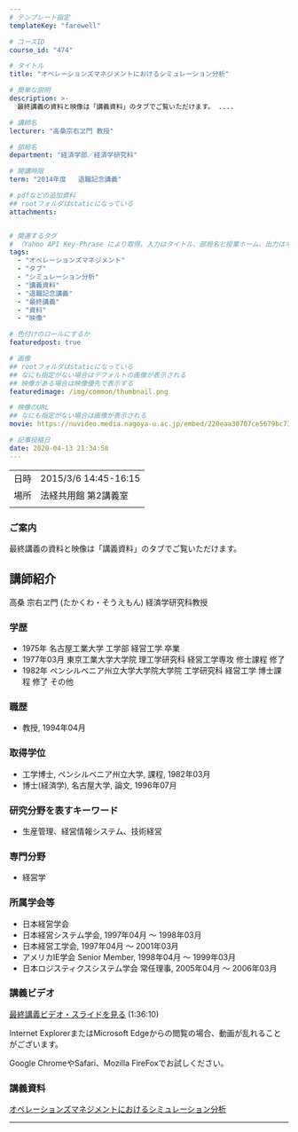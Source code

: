 ```yaml
---
# テンプレート指定
templateKey: "farewell"

# コースID
course_id: "474"

# タイトル
title: "オペレーションズマネジメントにおけるシミュレーション分析"

# 簡単な説明
description: >-
  最終講義の資料と映像は「講義資料」のタブでご覧いただけます。 ....

# 講師名
lecturer: "高桑宗右ヱ門 教授"

# 部局名
department: "経済学部／経済学研究科"

# 開講時限
term: "2014年度	退職記念講義"

# pdfなどの追加資料
## rootフォルダはstaticになっている
attachments:


# 関連するタグ
# （Yahoo API Key-Phrase により取得。入力はタイトル、部局名と授業ホーム、出力はキーフレーズ（tags））
tags:
  - "オペレーションズマネジメント"
  - "タブ"
  - "シミュレーション分析"
  - "講義資料"
  - "退職記念講義"
  - "最終講義"
  - "資料"
  - "映像"

# 色付けのロールにするか
featuredpost: true

# 画像
## rootフォルダはstaticになっている
## なにも指定がない場合はデフォルトの画像が表示される
## 映像がある場合は映像優先で表示する
featuredimage: /img/common/thumbnail.png

# 映像のURL
## なにも指定がない場合は画像が表示される
movie: https://nuvideo.media.nagoya-u.ac.jp/embed/220eaa30707ce5679bc733075bbdea15aa612da4

# 記事投稿日
date: 2020-04-13 21:34:58
---
```


|   |   |
|---|---|
| 日時 | 2015/3/6  14:45-16:15 |
| 場所 | 法経共用館 第2講義室 |
|   |   |


### ご案内 

最終講義の資料と映像は「講義資料」のタブでご覧いただけます。


## 講師紹介

高桑 宗右ヱ門 (たかくわ・そうえもん) 経済学研究科教授 

### 学歴

  * 1975年 名古屋工業大学 工学部 経営工学 卒業
  * 1977年03月 東京工業大学大学院 理工学研究科 経営工学専攻 修士課程 修了
  * 1982年 ペンシルベニア州立大学大学院大学院 工学研究科 経営工学 博士課程 修了 その他

### 職歴

  * 教授, 1994年04月

### 取得学位

  * 工学博士, ペンシルベニア州立大学, 課程, 1982年03月
  * 博士(経済学), 名古屋大学, 論文, 1996年07月

### 研究分野を表すキーワード

  * 生産管理、経営情報システム、技術経営

### 専門分野

  * 経営学

### 所属学会等

  * 日本経営学会
  * 日本経営システム学会, 1997年04月 ～ 1998年03月
  * 日本経営工学会, 1997年04月 ～ 2001年03月
  * アメリカIE学会 Senior Member, 1998年04月 ～ 1999年03月
  * 日本ロジスティクスシステム学会 常任理事, 2005年04月 ～ 2006年03月


### 講義ビデオ

[最終講義ビデオ・スライドを見る](https://nuvideo.media.nagoya-u.ac.jp/embed/220eaa30707ce5679bc733075bbdea15aa612da4) (1:36:10)  


Internet ExplorerまたはMicrosoft Edgeからの閲覧の場合、動画が乱れることがございます。

Google ChromeやSafari、Mozilla FireFoxでお試しください。 

### 講義資料

[オペレーションズマネジメントにおけるシミュレーション分析](https://ocw.nagoya-u.jp/files/474/Takakuwasensei.pdf) 


-----